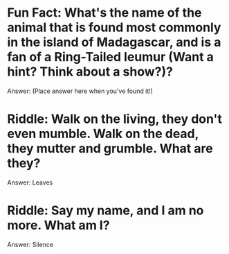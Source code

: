# Fun Fact: What's the name of the animal that is found most commonly in the island of Madagascar, and is a fan of a Ring-Tailed leumur (Want a hint? Think about a show?)?

Answer: (Place answer here when you've found it!)



# Riddle: Walk on the living, they don't even mumble. Walk on the dead, they mutter and grumble. What are they?

Answer: Leaves



# Riddle: Say my name, and I am no more. What am I?

Answer: Silence
